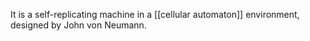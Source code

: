 It is a self-replicating machine in a [[cellular automaton]] environment, designed by John von Neumann.